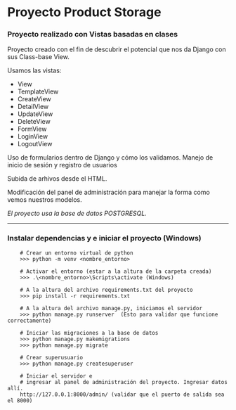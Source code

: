 # Proyecto Product Storage
### Proyecto realizado con Vistas basadas en clases

Proyecto creado con el fin de descubrir el potencial que nos da Django con sus Class-base View.

Usamos las vistas:
- View
- TemplateView
- CreateView
- DetailView
- UpdateView
- DeleteView
- FormView
- LoginView
- LogoutView

Uso de formularios dentro de Django y cómo los validamos.
Manejo de inicio de sesión y registro de usuarios

Subida de arhivos desde el HTML.

Modificación del panel de administración para manejar la forma como vemos nuestros modelos.


*El proyecto usa la base de datos POSTGRESQL.*

------
### Instalar dependencias y e iniciar el proyecto (Windows)

```
    # Crear un entorno virtual de python
    >>> python -m venv <nombre_entorno>

    # Activar el entorno (estar a la altura de la carpeta creada)
    >>> .\<nombre_entorno>\Scripts\activate (Windows)

    # A la altura del archivo requirements.txt del proyecto
    >>> pip install -r requirements.txt

    # A la altura del archivo manage.py, iniciamos el servidor
    >>> python manage.py runserver  (Esto para validar que funcione correctamente)

    # Iniciar las migraciones a la base de datos
    >>> python manage.py makemigrations
    >>> python manage.py migrate

    # Crear superusuario
    >>> python manage.py createsuperuser

    # Iniciar el servidor e 
    # ingresar al panel de administración del proyecto. Ingresar datos allí.
    http://127.0.0.1:8000/admin/ (validar que el puerto de salida sea el 8000)

```